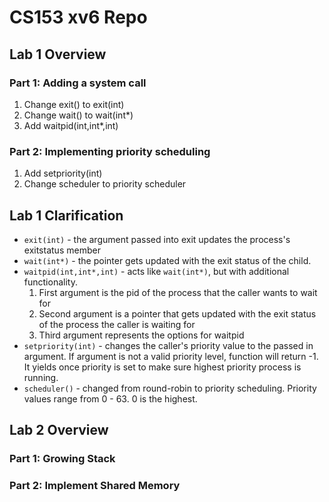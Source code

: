 # CS153 xv6 Repo
## Lab 1 Overview
### Part 1: Adding a system call
1. Change exit() to exit(int)
2. Change wait() to wait(int\*)
3. Add waitpid(int,int\*,int)
### Part 2: Implementing priority scheduling 
1. Add setpriority(int)
2. Change scheduler to priority scheduler

## Lab 1 Clarification
 + `exit(int)` - the argument passed into exit updates the process's exitstatus member
 + `wait(int*)` - the pointer gets updated with the exit status of the child.
 + `waitpid(int,int*,int)` - acts like `wait(int*)`, but with additional functionality.
	1. First argument is the pid of the process that the caller wants to wait for
	2. Second argument is a pointer that gets updated with the exit status of the process the caller is waiting for
	3. Third argument represents the options for waitpid
 + `setpriority(int)` - changes the caller's priority value to the passed in argument. If argument is not a valid priority level, function will return -1. It yields once priority is set to make sure highest priority process is running.
 + `scheduler()` - changed from round-robin to priority scheduling. Priority values range from 0 - 63. 0 is the highest.

## Lab 2 Overview
### Part 1: Growing Stack

### Part 2: Implement Shared Memory

